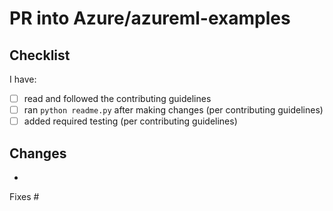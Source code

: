 # PR into Azure/azureml-examples

## Checklist

I have:

- [ ] read and followed the contributing guidelines
- [ ] ran `python readme.py` after making changes (per contributing guidelines)
- [ ] added required testing (per contributing guidelines)

## Changes

-

Fixes #
